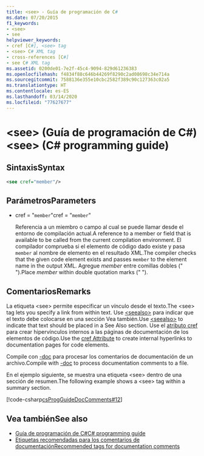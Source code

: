 ```yaml
---
title: <see> - Guía de programación de C#
ms.date: 07/20/2015
f1_keywords:
- <see>
- see
helpviewer_keywords:
- cref [C#], <see> tag
- <see> C# XML tag
- cross-references [C#]
- see C# XML tag
ms.assetid: 0200de01-7e2f-45c4-9094-829d61236383
ms.openlocfilehash: f4834f88c646b44269f8290c2ad08698c34e714a
ms.sourcegitcommit: 7588136e355e10cbc2582f389c90c127363c02a5
ms.translationtype: HT
ms.contentlocale: es-ES
ms.lasthandoff: 03/14/2020
ms.locfileid: "77627677"
---
```

# <a name="see-c-programming-guide"></a><span data-ttu-id="25406-102">\<see> (Guía de programación de C#)</span><span class="sxs-lookup"><span data-stu-id="25406-102">\<see> (C# programming guide)</span></span>

## <a name="syntax"></a><span data-ttu-id="25406-103">Sintaxis</span><span class="sxs-lookup"><span data-stu-id="25406-103">Syntax</span></span>

```xml
<see cref="member"/>
```

## <a name="parameters"></a><span data-ttu-id="25406-104">Parámetros</span><span class="sxs-lookup"><span data-stu-id="25406-104">Parameters</span></span>

- <span data-ttu-id="25406-105">cref = "`member`"</span><span class="sxs-lookup"><span data-stu-id="25406-105">cref = "`member`"</span></span>

  <span data-ttu-id="25406-106">Referencia a un miembro o campo al cual se puede llamar desde el entorno de compilación actual.</span><span class="sxs-lookup"><span data-stu-id="25406-106">A reference to a member or field that is available to be called from the current compilation environment.</span></span> <span data-ttu-id="25406-107">El compilador comprueba si el elemento de código dado existe y pasa `member` al nombre de elemento en el resultado XML.</span><span class="sxs-lookup"><span data-stu-id="25406-107">The compiler checks that the given code element exists and passes `member` to the element name in the output XML.</span></span> <span data-ttu-id="25406-108">Agregue *member* entre comillas dobles (" ").</span><span class="sxs-lookup"><span data-stu-id="25406-108">Place *member* within double quotation marks (" ").</span></span>

## <a name="remarks"></a><span data-ttu-id="25406-109">Comentarios</span><span class="sxs-lookup"><span data-stu-id="25406-109">Remarks</span></span>

<span data-ttu-id="25406-110">La etiqueta \<see> permite especificar un vínculo desde el texto.</span><span class="sxs-lookup"><span data-stu-id="25406-110">The \<see> tag lets you specify a link from within text.</span></span> <span data-ttu-id="25406-111">Use [\<seealso>](./seealso.md) para indicar que el texto debe colocarse en una sección Vea también.</span><span class="sxs-lookup"><span data-stu-id="25406-111">Use [\<seealso>](./seealso.md) to indicate that text should be placed in a See Also section.</span></span> <span data-ttu-id="25406-112">Use el [atributo cref](./cref-attribute.md) para crear hipervínculos internos a las páginas de documentación de los elementos de código.</span><span class="sxs-lookup"><span data-stu-id="25406-112">Use the [cref Attribute](./cref-attribute.md) to create internal hyperlinks to documentation pages for code elements.</span></span>

<span data-ttu-id="25406-113">Compile con [-doc](../../language-reference/compiler-options/doc-compiler-option.md) para procesar los comentarios de documentación de un archivo.</span><span class="sxs-lookup"><span data-stu-id="25406-113">Compile with [-doc](../../language-reference/compiler-options/doc-compiler-option.md) to process documentation comments to a file.</span></span>

<span data-ttu-id="25406-114">En el ejemplo siguiente, se muestra una etiqueta \<see> dentro de una sección de resumen.</span><span class="sxs-lookup"><span data-stu-id="25406-114">The following example shows a \<see> tag within a summary section.</span></span>

[!code-csharp[csProgGuideDocComments#12](~/samples/snippets/csharp/VS_Snippets_VBCSharp/csProgGuideDocComments/CS/DocComments.cs#12)]

## <a name="see-also"></a><span data-ttu-id="25406-115">Vea también</span><span class="sxs-lookup"><span data-stu-id="25406-115">See also</span></span>

- [<span data-ttu-id="25406-116">Guía de programación de C#</span><span class="sxs-lookup"><span data-stu-id="25406-116">C# programming guide</span></span>](../index.md)
- [<span data-ttu-id="25406-117">Etiquetas recomendadas para los comentarios de documentación</span><span class="sxs-lookup"><span data-stu-id="25406-117">Recommended tags for documentation comments</span></span>](./recommended-tags-for-documentation-comments.md)

